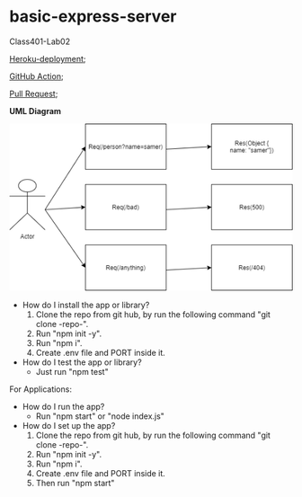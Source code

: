 # basic-express-server
Class401-Lab02

[Heroku-deployment](https://samer-basic-express-server.herokuapp.com/);

[GitHub Action](https://github.com/Samer-Alnajjar/basic-express-server/actions);

[Pull Request](https://github.com/Samer-Alnajjar/basic-express-server/pull/2);

**UML Diagram**

![Heroku](UMLDiagram.png)


- How do I install the app or library?
  1. Clone the repo from git hub, by run the following command "git clone -repo-".
  2. Run "npm init -y".
  3. Run "npm i".
  4. Create .env file and PORT inside it.
- How do I test the app or library?
  - Just run "npm test"


For Applications:
  - How do I run the app?
    - Run "npm start" or "node index.js"
  - How do I set up the app?
    1. Clone the repo from git hub, by run the following command "git clone -repo-".
    2. Run "npm init -y".
    3. Run "npm i".
    4. Create .env file and PORT inside it.
    5. Then run "npm start"